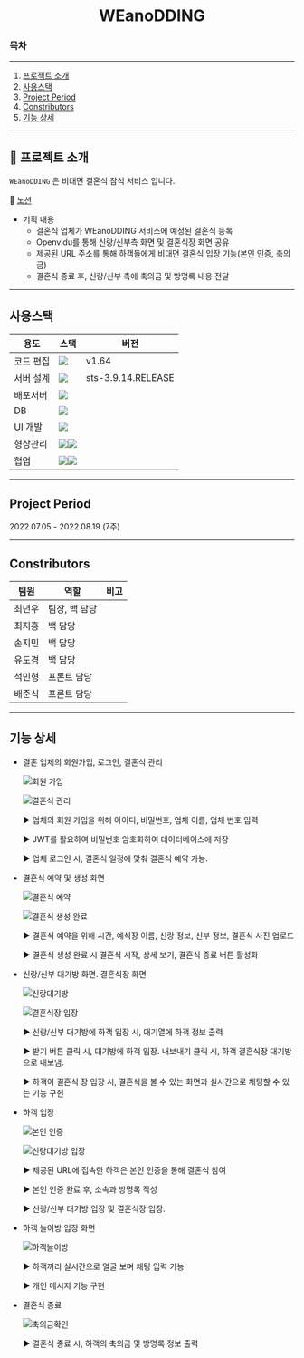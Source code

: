 <h1 align="center">WEanoDDING</h1>

### 목차

---

1. [프로젝트 소개](#-프로젝트-소개)
2. [사용스택](#사용스택)
3. [Project Period](#project-period)
4. [Constributors](#constributors)
5. [기능 상세](#기능-상세)

---

## 📖 프로젝트 소개

`WEanoDDING` 은 비대면 결혼식 참석 서비스 입니다.


📜 [노션](https://www.notion.so/_-1ff8c6b9b3bd4252861787b404e733d4)

-   기획 내용
    - 결혼식 업체가 WEanoDDING 서비스에 예정된 결혼식 등록
    - Openvidu를 통해 신랑/신부측 화면 및 결혼식장 화면 공유
    - 제공된 URL 주소를 통해 하객들에게 비대면 결혼식 입장 기능(본인 인증, 축의금)
    - 결혼식 종료 후, 신랑/신부 측에 축의금 및 방명록 내용 전달
---

## 사용스택

| 용도      | 스택                                                                                                                                                                                                           | 버전  |
| --------- | -------------------------------------------------------------------------------------------------------------------------------------------------------------------------------------------------------------- | ----- |
| 코드 편집 | <img src="https://img.shields.io/badge/Visual Studio Code-007ACC?style=plastic&logo=Visual Studio Code&logoColor=white">                                                                                       | v1.64 |
| 서버 설계         | <img src="https://img.shields.io/badge/Spring-339933?style=plastic&logo=Spring&logoColor=white"> | sts-3.9.14.RELEASE |
| 배포서버          | <img src="https://img.shields.io/badge/Amazon AWS-232F3E?style=plastic&logo=Amazon%20AWS&logoColor=white"> |        
| DB        | <img src="https://img.shields.io/badge/MySQL-FFCA28?style=plastic&logo=MySQL&logoColor=white">                                                                                                              |       |
| UI 개발           | <img src="https://img.shields.io/badge/Vue.js-4FC08D?style=plastic&logo=Vue.js&logoColor=white"> |                    |
| 형상관리  | <img src="https://img.shields.io/badge/git-F05032?style=plastic&logo=git&logoColor=white"><img src="https://img.shields.io/badge/Docker-2496ED?style=plastic&logo=Docker&logoColor=white">                                                                                                                     |       |
| 협업      | <img src="https://img.shields.io/badge/Jira Software-0052CC?style=plastic&logo=Jira Software&logoColor=white"><img src="https://img.shields.io/badge/Notion-000000?style=plastic&logo=Notion&logoColor=white"> |       |

---

## Project Period

2022.07.05 - 2022.08.19 (7주)

---

## Constributors

| 팀원   | 역할                             | 비고 |
| ------ | -------------------------------- | ---- | 
| 최년우 | 팀장, 백 담당               |      | 
| 최지홍 | 백 담당                       |      |
| 손지민 | 백 담당                       |      |
| 유도경 | 백 담당                           |      |
| 석민형 | 프론트 담당                       |      |
| 배준식 | 프론트 담당                           |      |

---

## 기능 상세

-   결혼 업체의 회원가입, 로그인, 결혼식 관리

    ![회원 가입](https://user-images.githubusercontent.com/57648072/186904810-a023a32a-0437-4fad-a8bd-180494723edb.jpg)
    
    ![결혼식 관리](https://user-images.githubusercontent.com/57648072/186904821-f7156274-664c-43f3-8803-62fe5936dd44.jpg)
    
    
    ▶ 업체의 회원 가입을 위해 아이디, 비밀번호, 업체 이름, 업체 번호 입력 

    ▶ JWT를 활요하여 비밀번호 암호화하여 데이터베이스에 저장

    ▶ 업체 로그인 시, 결혼식 일정에 맞춰 결혼식 예약 가능.
        
-   결혼식 예약 및 생성 화면

    ![결혼식 예약](https://user-images.githubusercontent.com/57648072/186904845-a58e3b44-0ae9-47fa-afe5-ea3de24b9403.jpg)
    
    ![결혼식 생성 완료](https://user-images.githubusercontent.com/57648072/186904795-a6183fa7-84ca-44a1-aa41-0ef818260fff.jpg)
    
    ▶ 결혼식 예약을 위해 시간, 예식장 이름, 신랑 정보, 신부 정보, 결혼식 사진 업로드

    ▶ 결혼식 생성 완료 시 결혼식 시작, 상세 보기, 결혼식 종료 버튼 활성화

-   신랑/신부 대기방 화면. 결혼식장 화면

      ![신랑대기방](https://user-images.githubusercontent.com/57648072/186905013-980af25c-991b-4a05-ab4a-700c3144c7c6.jpg)
      
      ![결혼식장 입장](https://user-images.githubusercontent.com/57648072/186904875-d1464a05-092a-4e58-a78a-69a96ff64029.jpg)
      
      
    ▶ 신랑/신부 대기방에 하객 입장 시, 대기열에 하객 정보 출력

    ▶ 받기 버튼 클릭 시, 대기방에 하객 입장. 내보내기 클릭 시, 하객 결혼식장 대기방으로 내보냄.

    ▶ 하객이 결혼식 장 입장 시, 결혼식을 볼 수 있는 화면과 실시간으로 채팅할 수 있는 기능 구현

-   하객 입장

    ![본인 인증](https://user-images.githubusercontent.com/57648072/186904977-0f61ea7a-b0d0-4e89-bbc2-a52a075b0b91.jpg)
    
    ![신랑대기방 입장](https://user-images.githubusercontent.com/57648072/186904919-42d34bf6-7b35-49ff-8366-ac02ea879fbb.jpg)

    ▶ 제공된 URL에 접속한 하객은 본인 인증을 통해 결혼식 참여
    
    ▶ 본인 인증 완료 후, 소속과 방명록 작성
    
    ▶ 신랑/신부 대기방 입장 및 결혼식장 입장.

-   하객 놀이방 입장 화면

    ![하객놀이방](https://user-images.githubusercontent.com/57648072/186904865-4b16b54e-bfdb-4007-92c2-aad7f3050745.jpg)
    
    ▶ 하객끼리 실시간으로 얼굴 보며 채팅 입력 가능
    
    ▶ 개인 메시지 기능 구현
-   결혼식 종료

    ![축의금확인](https://user-images.githubusercontent.com/57648072/186905000-d599b7bc-45ec-4709-864e-a9e393de0296.jpg)

    ▶ 결혼식 종료 시, 하객의 축의금 및 방명록 정보 출력
